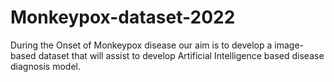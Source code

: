 # Monkeypox-dataset-2022

During the Onset of Monkeypox disease our aim is to develop a image-based dataset that will assist to develop Artificial Intelligence based disease diagnosis model.
